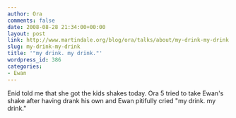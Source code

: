 ```yaml
---
author: Ora
comments: false
date: 2008-08-28 21:34:00+00:00
layout: post
link: http://www.martindale.org/blog/ora/talks/about/my-drink-my-drink
slug: my-drink-my-drink
title: '"my drink. my drink."'
wordpress_id: 386
categories:
- Ewan
---
```


Enid told me that she got the kids shakes today. Ora 5 tried to take Ewan's shake after having drank his own and Ewan pitifully cried "my drink. my drink."
